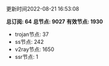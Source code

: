 更新时间2022-08-21 16:53:08

**总订阅: 64**
**总节点: 9027**
**有效节点: 1930**
- trojan节点: 37
- ss节点: 242
- v2ray节点: 1650
- ssr节点: 1
